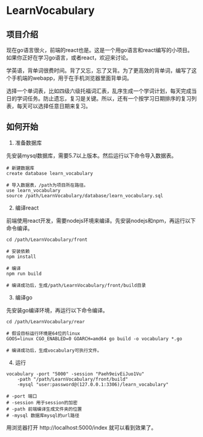 # LearnVocabulary

## 项目介绍

现在go语言很火，前端的react也是。这是一个用go语言和react编写的小项目。如果你正好在学习go语言，或者react，欢迎来讨论。

学英语，背单词很费时间。背了又忘，忘了又背。为了更高效的背单词，编写了这个手机端的webapp，用于在手机浏览器里面背单词。

选择一个单词表，比如四级六级托福词汇表，乱序生成一个学词计划，每天完成当日的学词任务。防止遗忘，复习是关键。所以，还有一个按学习日期排序的复习列表，每天可以选择任意日期来复习。

## 如何开始

1. 准备数据库

先安装mysql数据库，需要5.7以上版本。然后运行以下命令导入数据表。
```
# 新建数据库
create database learn_vocabulary

# 导入数据表，/path为项目所在路径。
use learn_vocabulary
source /path/LearnVocabulary/database/learn_vocabulary.sql
```

2. 编译react

前端使用react开发，需要nodejs环境来编译。先安装nodejs和npm，再运行以下命令编译。
```
cd /path/LearnVocabulary/front

# 安装依赖
npm install

# 编译
npm run build

# 编译成功后，生成/path/LearnVocabulary/front/build目录
```

3. 编译go

先安装go编译环境，再运行以下命令编译。
```
cd /path/LearnVocabulary/rear

# 假设目标运行环境是64位的linux
GOOS=linux CGO_ENABLED=0 GOARCH=amd64 go build -o vocabulary *.go

# 编译成功后，生成vocabulary可执行文件。
```

4. 运行

```
vocabulary -port "5000" -session "Paeh9eivEiJuo1Vu"
    -path "/path/LearnVocabulary/front/build" 
    -mysql "user:password@(127.0.0.1:3306)/learn_vocabulary"

# -port 端口
# -session 用于session的加密
# -path 前端编译生成文件夹的位置
# -mysql 数据库mysql的url路径
```

用浏览器打开 http://localhost:5000/index 就可以看到效果了。